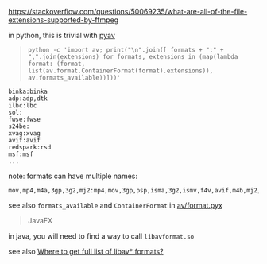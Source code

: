 https://stackoverflow.com/questions/50069235/what-are-all-of-the-file-extensions-supported-by-ffmpeg

in python, this is trivial with [pyav](https://github.com/PyAV-Org/PyAV)

> `python -c 'import av; print("\n".join([ formats + ":" + ",".join(extensions) for formats, extensions in (map(lambda format: (format, list(av.format.ContainerFormat(format).extensions)), av.formats_available))]))'`

```
binka:binka
adp:adp,dtk
ilbc:lbc
sol:
fwse:fwse
s24be:
xvag:xvag
avif:avif
redspark:rsd
msf:msf
...
```

note: formats can have multiple names:

```
mov,mp4,m4a,3gp,3g2,mj2:mp4,mov,3gp,psp,isma,3g2,ismv,f4v,avif,m4b,mj2,m4a,ism
```

see also `formats_available` and `ContainerFormat` in [av/format.pyx](https://github.com/PyAV-Org/PyAV/blob/main/av/format.pyx)

> JavaFX

in java, you will need to find a way to call `libavformat.so`

see also [Where to get full list of libav* formats?](https://stackoverflow.com/questions/2940521/where-to-get-full-list-of-libav-formats)
